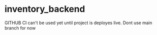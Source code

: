 # inventory_backend

GITHUB CI can't be used yet until project is deployes live.
Dont use main branch for now
